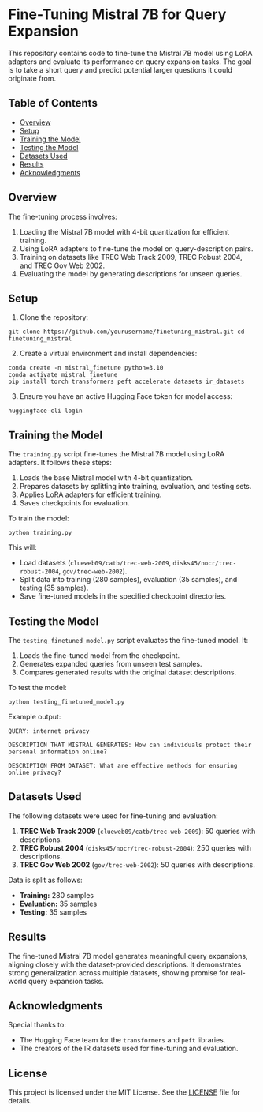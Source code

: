 # Fine-Tuning Mistral 7B for Query Expansion

This repository contains code to fine-tune the Mistral 7B model using LoRA adapters and evaluate its performance on query expansion tasks. The goal is to take a short query and predict potential larger questions it could originate from.

## Table of Contents
- [Overview](#overview)
- [Setup](#setup)
- [Training the Model](#training-the-model)
- [Testing the Model](#testing-the-model)
- [Datasets Used](#datasets-used)
- [Results](#results)
- [Acknowledgments](#acknowledgments)

## Overview

The fine-tuning process involves:
1. Loading the Mistral 7B model with 4-bit quantization for efficient training.
2. Using LoRA adapters to fine-tune the model on query-description pairs.
3. Training on datasets like TREC Web Track 2009, TREC Robust 2004, and TREC Gov Web 2002.
4. Evaluating the model by generating descriptions for unseen queries.

## Setup

1. Clone the repository:

```
git clone https://github.com/yourusername/finetuning_mistral.git cd finetuning_mistral
```

2. Create a virtual environment and install dependencies:
```
conda create -n mistral_finetune python=3.10
conda activate mistral_finetune
pip install torch transformers peft accelerate datasets ir_datasets
```

3. Ensure you have an active Hugging Face token for model access:

```
huggingface-cli login
```


## Training the Model

The `training.py` script fine-tunes the Mistral 7B model using LoRA adapters. It follows these steps:
1. Loads the base Mistral model with 4-bit quantization.
2. Prepares datasets by splitting into training, evaluation, and testing sets.
3. Applies LoRA adapters for efficient training.
4. Saves checkpoints for evaluation.

To train the model:
```
python training.py
```

This will:
- Load datasets (`clueweb09/catb/trec-web-2009`, `disks45/nocr/trec-robust-2004`, `gov/trec-web-2002`).
- Split data into training (280 samples), evaluation (35 samples), and testing (35 samples).
- Save fine-tuned models in the specified checkpoint directories.

## Testing the Model

The `testing_finetuned_model.py` script evaluates the fine-tuned model. It:
1. Loads the fine-tuned model from the checkpoint.
2. Generates expanded queries from unseen test samples.
3. Compares generated results with the original dataset descriptions.

To test the model:
```
python testing_finetuned_model.py
```


Example output:

```
QUERY: internet privacy

DESCRIPTION THAT MISTRAL GENERATES: How can individuals protect their personal information online?

DESCRIPTION FROM DATASET: What are effective methods for ensuring online privacy?
```


## Datasets Used

The following datasets were used for fine-tuning and evaluation:

1. **TREC Web Track 2009** (`clueweb09/catb/trec-web-2009`): 50 queries with descriptions.
2. **TREC Robust 2004** (`disks45/nocr/trec-robust-2004`): 250 queries with descriptions.
3. **TREC Gov Web 2002** (`gov/trec-web-2002`): 50 queries with descriptions.

Data is split as follows:
- **Training:** 280 samples
- **Evaluation:** 35 samples
- **Testing:** 35 samples

## Results

The fine-tuned Mistral 7B model generates meaningful query expansions, aligning closely with the dataset-provided descriptions. It demonstrates strong generalization across multiple datasets, showing promise for real-world query expansion tasks.

## Acknowledgments

Special thanks to:
- The Hugging Face team for the `transformers` and `peft` libraries.
- The creators of the IR datasets used for fine-tuning and evaluation.

## License

This project is licensed under the MIT License. See the [LICENSE](LICENSE) file for details.
